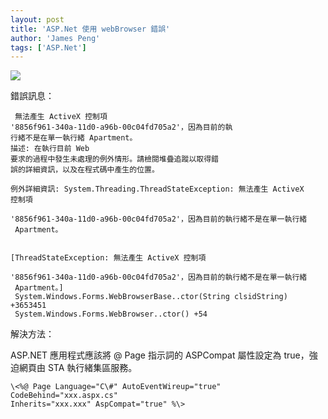 ```yaml
---
layout: post
title: 'ASP.Net 使用 webBrowser 錯誤'
author: 'James Peng'
tags: ['ASP.Net']
---
```


[![](http://bp2.blogger.com/_AnTT9cbXdqY/SBVILqLVkwI/AAAAAAAACRs/0T9tVV8fFQk/s320/error428.PNG)](http://bp2.blogger.com/_AnTT9cbXdqY/SBVILqLVkwI/AAAAAAAACRs/0T9tVV8fFQk/s1600-h/error428.PNG)  
  
  
錯誤訊息：  

~~~text  
 無法產生 ActiveX 控制項
'8856f961-340a-11d0-a96b-00c04fd705a2'，因為目前的執  
行緒不是在單一執行緒 Apartment。  
描述: 在執行目前 Web
要求的過程中發生未處理的例外情形。請檢閱堆疊追蹤以取得錯  
誤的詳細資訊，以及在程式碼中產生的位置。  
  
例外詳細資訊: System.Threading.ThreadStateException: 無法產生 ActiveX
控制項  

'8856f961-340a-11d0-a96b-00c04fd705a2'，因為目前的執行緒不是在單一執行緒  
 Apartment。  
  
  
[ThreadStateException: 無法產生 ActiveX 控制項  

'8856f961-340a-11d0-a96b-00c04fd705a2'，因為目前的執行緒不是在單一執行緒  
 Apartment。]  
 System.Windows.Forms.WebBrowserBase..ctor(String clsidString)
+3653451  
 System.Windows.Forms.WebBrowser..ctor() +54  
~~~  
  
解決方法：  
  
ASP.NET 應用程式應該將 @ Page 指示詞的 ASPCompat 屬性設定為
true，強迫網頁由 STA 執行緒集區服務。  

~~~text  
\<%@ Page Language="C\#" AutoEventWireup="true" CodeBehind="xxx.aspx.cs"
Inherits="xxx.xxx" AspCompat="true" %\>
~~~
